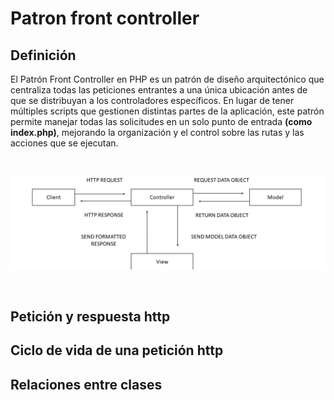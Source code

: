 # Patron front controller
## Definición
El Patrón Front Controller en PHP es un patrón de diseño arquitectónico que centraliza todas las peticiones entrantes a una única ubicación antes de que se distribuyan a los controladores específicos. En lugar de tener múltiples scripts que gestionen distintas partes de la aplicación, este patrón permite manejar todas las solicitudes en un solo punto de entrada **(como index.php)**, mejorando la organización y el control sobre las rutas y las acciones que se ejecutan.

<br>
<p align="center">
<img src="https://github.com/juliowidmannlavadenz/curso_php_avanzado/blob/main/assets/patron_front_controller2.png?raw=true" alt="Imagen width="600" style />
</p>
<br>

## Petición y respuesta http
## Ciclo de vida de una petición http
## Relaciones entre clases




